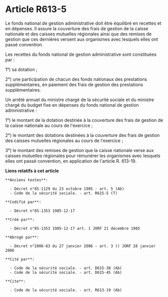 # Article R613-5

Le fonds national de gestion administrative doit être équilibré en recettes et en dépenses. Il assure la couverture des frais
de gestion de la caisse nationale et des caisses mutuelles régionales ainsi que des remises de gestion que ces dernières
versent aux organismes avec lesquels elles ont passé convention. 

Les recettes du fonds national de gestion administrative sont constituées par : 

1°) sa dotation ; 

2°) une participation de chacun des fonds nationaux des prestations supplémentaires, en paiement des frais de gestion des
prestations supplémentaires. 

Un arrêté annuel du ministre chargé de la sécurité sociale et du ministre chargé du budget fixe en dépenses du fonds national
de gestion administrative : 

1°) le montant de la dotation destinée à la couverture des frais de gestion de la caisse nationale au cours de l'exercice ; 

2°) le montant des dotations destinées à la couverture des frais de gestion des caisses mutuelles régionales au cours de
l'exercice ;

3°) le montant des remises de gestion que la caisse nationale verse aux caisses mutuelles régionales pour rémunérer les
organismes avec lesquels elles ont passé convention, en application de l'article R. 613-19.

**Liens relatifs à cet article**

	**Anciens textes**:

	  - Décret n°85-1129 du 23 octobre 1985 - art. 5 (Ab)
	  - Code de la sécurité sociale. - art. R615-5 (T)

	**Codifié par**:

	  - Décret n°85-1353 1985-12-17

	**Créé par**:

	  - Décret n°85-1353 1985-12-17 art. 1 JORF 21 décembre 1985

	**Abrogé par**:

	  - Décret n°2006-83 du 27 janvier 2006 - art. 3 () JORF 28 janvier 2006

	**Cité par**:

	  - Code de la sécurité sociale. - art. D615-30 (Ab)
	  - Code de la sécurité sociale. - art. D615-45 (Ab)

	**Cite**:

	  - Code de la sécurité sociale. - art. R613-19 (Ab)
